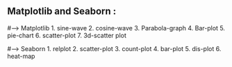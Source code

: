 ## Matplotlib and Seaborn :
#--> Matplotlib
      1. sine-wave
      2. cosine-wave
      3. Parabola-graph
      4. Bar-plot
      5. pie-chart
      6. scatter-plot
      7. 3d-scatter plot

#--> Seaborn
      1. relplot
      2. scatter-plot
      3. count-plot
      4. bar-plot
      5. dis-plot
      6. heat-map
      
